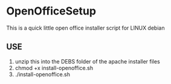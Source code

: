 # OpenOfficeSetup
This is a quick little open office installer script for LINUX debian

USE
------
1) unzip this into the DEBS folder of the apache installer files
2) chmod +x install-openoffice.sh
3) ./install-openoffice.sh
